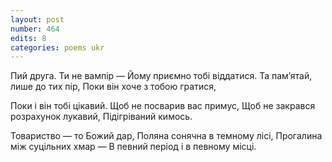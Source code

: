```yaml
---
layout: post
number: 464
edits: 8
categories: poems ukr
---
```


Пий друга. Ти не вампір —
Йому приємно тобі віддатися.
Та пам’ятай, лише до тих пір, 
Поки він хоче з тобою гратися,

Поки і він тобі цікавий.
Щоб не посварив вас примус,
Щоб не закрався розрахунок лукавий,
Підігріваний кимось. 

Товариство — то Божий дар,
Поляна сонячна в темному лісі,
Прогалина між суцільних хмар — 
В певний період і в певному місці.
